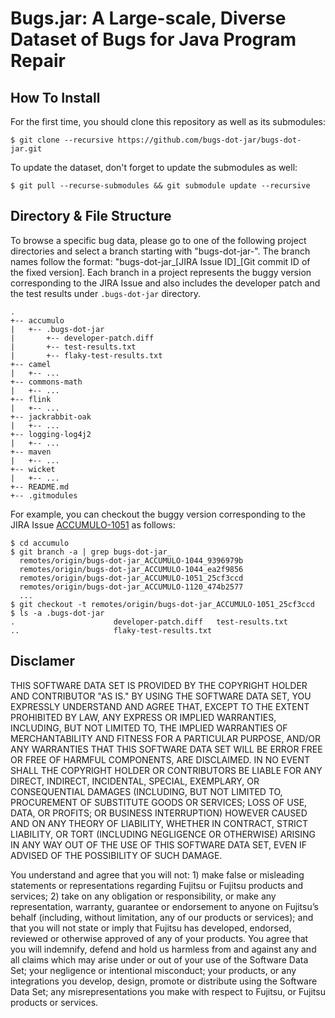 # Bugs.jar: A Large-scale, Diverse Dataset of Bugs for Java Program Repair

## How To Install

For the first time, you should clone this repository as well as its submodules:
```
$ git clone --recursive https://github.com/bugs-dot-jar/bugs-dot-jar.git
```

To update the dataset, don't forget to update the submodules as well:
```
$ git pull --recurse-submodules && git submodule update --recursive
```

## Directory & File Structure
To browse a specific bug data, please go to one of the following project directories and select a branch starting with "bugs-dot-jar-".  The branch names follow the format: "bugs-dot-jar\_\[JIRA Issue ID\]\_\[Git commit ID of the fixed version\].  Each branch in a project represents the buggy version corresponding to the JIRA Issue and also includes the developer patch and the test results under `.bugs-dot-jar` directory.
```
.
+-- accumulo
|   +-- .bugs-dot-jar
|       +-- developer-patch.diff
|       +-- test-results.txt
|       +-- flaky-test-results.txt
+-- camel
|   +-- ...
+-- commons-math
|   +-- ...
+-- flink
|   +-- ...
+-- jackrabbit-oak
|   +-- ...
+-- logging-log4j2
|   +-- ...
+-- maven
|   +-- ...
+-- wicket
|   +-- ...
+-- README.md
+-- .gitmodules
```

For example, you can checkout the buggy version corresponding to the JIRA Issue [ACCUMULO-1051](https://issues.apache.org/jira/browse/ACCUMULO-1051) as follows:
```
$ cd accumulo
$ git branch -a | grep bugs-dot-jar_
  remotes/origin/bugs-dot-jar_ACCUMULO-1044_9396979b
  remotes/origin/bugs-dot-jar_ACCUMULO-1044_ea2f9856
  remotes/origin/bugs-dot-jar_ACCUMULO-1051_25cf3ccd
  remotes/origin/bugs-dot-jar_ACCUMULO-1120_474b2577
  ...
$ git checkout -t remotes/origin/bugs-dot-jar_ACCUMULO-1051_25cf3ccd
$ ls -a .bugs-dot-jar
.                      developer-patch.diff   test-results.txt
..                     flaky-test-results.txt
```

## Disclamer
THIS SOFTWARE DATA SET IS PROVIDED BY THE COPYRIGHT HOLDER AND CONTRIBUTOR "AS IS." BY USING THE SOFTWARE DATA SET, YOU EXPRESSLY UNDERSTAND AND AGREE THAT, EXCEPT TO THE EXTENT PROHIBITED BY LAW, ANY EXPRESS OR IMPLIED WARRANTIES, INCLUDING, BUT NOT LIMITED TO, THE IMPLIED WARRANTIES OF MERCHANTABILITY AND FITNESS FOR A PARTICULAR PURPOSE, AND/OR ANY WARRANTIES THAT THIS SOFTWARE DATA SET WILL BE ERROR FREE OR FREE OF HARMFUL COMPONENTS, ARE DISCLAIMED. IN NO EVENT SHALL THE COPYRIGHT HOLDER OR CONTRIBUTORS BE LIABLE FOR ANY DIRECT, INDIRECT, INCIDENTAL, SPECIAL, EXEMPLARY, OR CONSEQUENTIAL DAMAGES (INCLUDING, BUT NOT LIMITED TO, PROCUREMENT OF SUBSTITUTE GOODS OR SERVICES; LOSS OF USE, DATA, OR PROFITS; OR BUSINESS INTERRUPTION) HOWEVER CAUSED AND ON ANY THEORY OF LIABILITY, WHETHER IN CONTRACT, STRICT LIABILITY, OR TORT (INCLUDING NEGLIGENCE OR OTHERWISE) ARISING IN ANY WAY OUT OF THE USE OF THIS SOFTWARE DATA SET, EVEN IF ADVISED OF THE POSSIBILITY OF SUCH DAMAGE.

You understand and agree that you will not: 1) make false or misleading statements or representations regarding Fujitsu or Fujitsu products and services; 2) take on any obligation or responsibility, or make any representation, warranty, guarantee or endorsement to anyone on Fujitsu’s behalf (including, without limitation, any of our products or services); and that you will not state or imply that Fujitsu has developed, endorsed, reviewed or otherwise approved of any of your products.  You agree that you will indemnify, defend and hold us harmless from and against any and all claims which may arise under or out of your use of the Software Data Set; your negligence or intentional misconduct; your products, or any integrations you develop, design, promote or distribute using the Software Data Set; any misrepresentations you make with respect to Fujitsu, or Fujitsu products or services.
